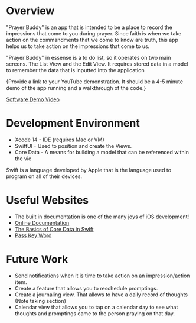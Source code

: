 # Overview

"Prayer Buddy" is an app that is intended to be a place to record the impressions that come to you during prayer. Since faith is when we take action on the commandments that we come to know are truth, this app helps us to take action on the impressions that come to us. 

"Prayer Buddy" in essense is a to do list, so it operates on two main screens. The List View and the Edit View. It requires stored data in a model to remember the data that is inputted into the application

{Provide a link to your YouTube demonstration.  It should be a 4-5 minute demo of the app running and a walkthrough of the code.}

[Software Demo Video](http://youtube.link.goes.here)

# Development Environment

- Xcode 14 - IDE (requires Mac or VM)
- SwiftUI - Used to position and create the Views.
- Core Data - A means for building a model that can be referenced within the vie

Swift is a language developed by Apple that is the language used to program on all of their devices.

# Useful Websites

* The built in documentation is one of the many joys of iOS development!
* [Online Documentation](https://developer.apple.com/documentation/coredata)
* [The Basics of Core Data in Swift](https://medium.com/@artrmz/swift-meet-core-data-coredata-this-is-swift-9bd1952881d6)
* [Pass Key Word](https://stackoverflow.com/questions/27305718/pass-keyword-in-swift)

# Future Work

* Send notifications when it is time to take action on an impression/action item.
* Create a feature that allows you to reschedule promptings.
* Create a journaling view. That allows to have a daily record of thoughts (Note taking section)
* Calendar view that allows you to tap on a calendar day to see what thoughts and promptings came to the person praying on that day.
